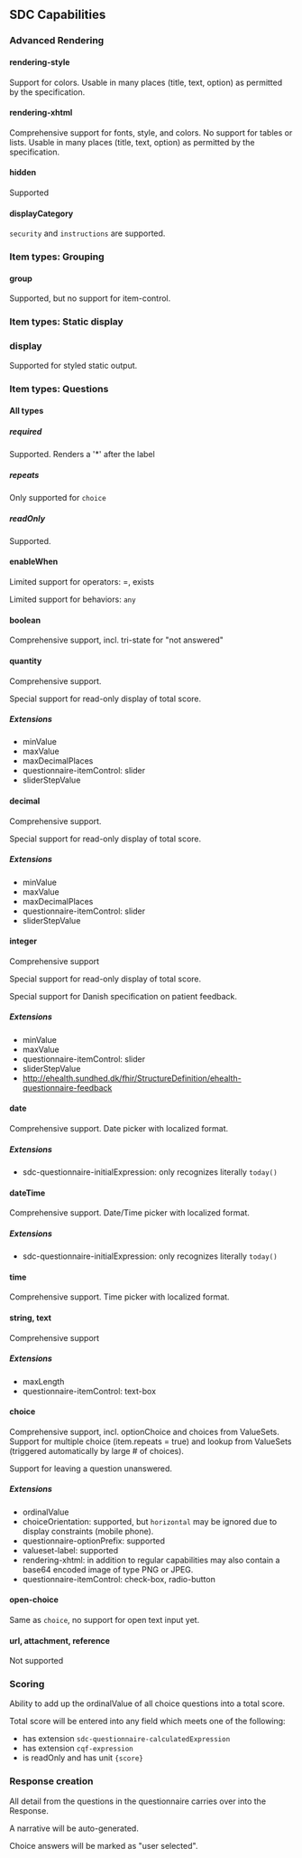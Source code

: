 ## SDC Capabilities

### Advanced Rendering
#### rendering-style
Support for colors. Usable in many places (title, text, option) as permitted by the specification.
#### rendering-xhtml
Comprehensive support for fonts, style, and colors. No support for tables or lists.
Usable in many places (title, text, option) as permitted by the specification.

#### hidden
Supported

#### displayCategory
`security` and `instructions` are supported.

### Item types: Grouping
#### group
Supported, but no support for item-control.

### Item types: Static display
### display
Supported for styled static output.

### Item types: Questions
#### All types
##### required
Supported. Renders a '*' after the label

##### repeats
Only supported for `choice`

##### readOnly
Supported.

#### enableWhen
Limited support for operators: =, exists

Limited support for behaviors: `any`

#### boolean
Comprehensive support, incl. tri-state for "not answered"

#### quantity
Comprehensive support.

Special support for read-only display of total score.
##### Extensions
- minValue
- maxValue
- maxDecimalPlaces
- questionnaire-itemControl: slider
- sliderStepValue
#### decimal
Comprehensive support.

Special support for read-only display of total score.
##### Extensions
- minValue
- maxValue
- maxDecimalPlaces
- questionnaire-itemControl: slider
- sliderStepValue

#### integer
Comprehensive support

Special support for read-only display of total score.

Special support for Danish specification on patient feedback.

##### Extensions
- minValue
- maxValue
- questionnaire-itemControl: slider
- sliderStepValue
- http://ehealth.sundhed.dk/fhir/StructureDefinition/ehealth-questionnaire-feedback

#### date
Comprehensive support. Date picker with localized format.
##### Extensions
- sdc-questionnaire-initialExpression: only recognizes literally `today()`

#### dateTime
Comprehensive support. Date/Time picker with localized format.
##### Extensions
- sdc-questionnaire-initialExpression: only recognizes literally `today()`

#### time
Comprehensive support. Time picker with localized format.

#### string, text 
Comprehensive support
##### Extensions
- maxLength
- questionnaire-itemControl: text-box 

#### choice
Comprehensive support, incl. optionChoice and choices from ValueSets.
Support for multiple choice (item.repeats = true) and lookup from ValueSets (triggered automatically by large # of choices).

Support for leaving a question unanswered.

##### Extensions
- ordinalValue
- choiceOrientation: supported, but `horizontal` may be ignored due to display constraints (mobile phone).
- questionnaire-optionPrefix: supported
- valueset-label: supported
- rendering-xhtml: in addition to regular capabilities may also contain a base64 encoded image of type PNG or JPEG. 
- questionnaire-itemControl: check-box, radio-button
#### open-choice 
Same as `choice`, no support for open text input yet.

#### url, attachment, reference
Not supported


### Scoring
Ability to add up the ordinalValue of all choice questions into a total score.

Total score will be entered into any field which meets one of the following:
- has extension `sdc-questionnaire-calculatedExpression`
- has extension `cqf-expression`
- is readOnly and has unit `{score}`

### Response creation
All detail from the questions in the questionnaire carries over into the Response.

A narrative will be auto-generated.

Choice answers will be marked as "user selected".
